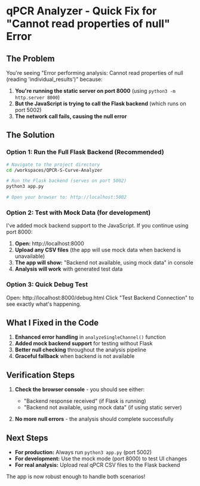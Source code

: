 # qPCR Analyzer - Quick Fix for "Cannot read properties of null" Error

## The Problem
You're seeing "Error performing analysis: Cannot read properties of null (reading 'individual_results')" because:

1. **You're running the static server on port 8000** (using `python3 -m http.server 8000`)
2. **But the JavaScript is trying to call the Flask backend** (which runs on port 5002)
3. **The network call fails, causing the null error**

## The Solution

### Option 1: Run the Full Flask Backend (Recommended)
```bash
# Navigate to the project directory
cd /workspaces/QPCR-S-Curve-Analyzer

# Run the Flask backend (serves on port 5002)
python3 app.py

# Open your browser to: http://localhost:5002
```

### Option 2: Test with Mock Data (for development)
I've added mock backend support to the JavaScript. If you continue using port 8000:

1. **Open:** http://localhost:8000
2. **Upload any CSV files** (the app will use mock data when backend is unavailable)
3. **The app will show:** "Backend not available, using mock data" in console
4. **Analysis will work** with generated test data

### Option 3: Quick Debug Test
Open: http://localhost:8000/debug.html
Click "Test Backend Connection" to see exactly what's happening.

## What I Fixed in the Code

1. **Enhanced error handling** in `analyzeSingleChannel()` function
2. **Added mock backend support** for testing without Flask
3. **Better null checking** throughout the analysis pipeline
4. **Graceful fallback** when backend is not available

## Verification Steps

1. **Check the browser console** - you should see either:
   - "Backend response received" (if Flask is running)
   - "Backend not available, using mock data" (if using static server)

2. **No more null errors** - the analysis should complete successfully

## Next Steps

- **For production:** Always run `python3 app.py` (port 5002)
- **For development:** Use the mock mode (port 8000) to test UI changes
- **For real analysis:** Upload real qPCR CSV files to the Flask backend

The app is now robust enough to handle both scenarios!
